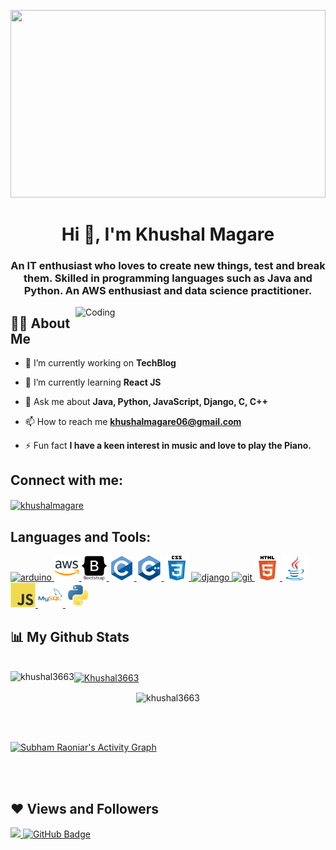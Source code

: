 <a href="#" ><img width="100%" heaight="auto" src="https://i.imgur.com/iXuL1HG.png" height="300px"></a>
<h1 align="center">Hi 👋, I'm Khushal Magare</h1>
<h3 align="center">An IT enthusiast who loves to create new things, test and break them. Skilled in programming languages such as Java and Python. An AWS enthusiast and data science practitioner.</h3>
<img align="right" alt="Coding" width="400" src="https://cdn.dribbble.com/users/1162077/screenshots/3848914/programmer.gif">

<!-- <p align="left"> <img src="https://komarev.com/ghpvc/?username=khushal3663&label=Profile%20views&color=0e75b6&style=flat" alt="khushal3663" /> </p> -->

## 🙋‍♂️ About Me

- 🔭 I’m currently working on **TechBlog**

- 🌱 I’m currently learning **React JS**

- 💬 Ask me about **Java, Python, JavaScript, Django, C, C++**

- 📫 How to reach me **khushalmagare06@gmail.com**

- ⚡ Fun fact **I have a keen interest in music and love to play the Piano.**

## Connect with me:
<p align="left">
<a href="https://linkedin.com/in/khushalmagare" target="blank"><img align="center" src="https://raw.githubusercontent.com/rahuldkjain/github-profile-readme-generator/master/src/images/icons/Social/linked-in-alt.svg" alt="khushalmagare" height="30" width="40" /></a>
</p>

## Languages and Tools:
<p align="left"> <a href="https://www.arduino.cc/" target="_blank" rel="noreferrer"> <img src="https://cdn.worldvectorlogo.com/logos/arduino-1.svg" alt="arduino" width="40" height="40"/> </a> <a href="https://aws.amazon.com" target="_blank" rel="noreferrer"> <img src="https://raw.githubusercontent.com/devicons/devicon/master/icons/amazonwebservices/amazonwebservices-original-wordmark.svg" alt="aws" width="40" height="40"/> </a> <a href="https://getbootstrap.com" target="_blank" rel="noreferrer"> <img src="https://raw.githubusercontent.com/devicons/devicon/master/icons/bootstrap/bootstrap-plain-wordmark.svg" alt="bootstrap" width="40" height="40"/> </a> <a href="https://www.cprogramming.com/" target="_blank" rel="noreferrer"> <img src="https://raw.githubusercontent.com/devicons/devicon/master/icons/c/c-original.svg" alt="c" width="40" height="40"/> </a> <a href="https://www.w3schools.com/cpp/" target="_blank" rel="noreferrer"> <img src="https://raw.githubusercontent.com/devicons/devicon/master/icons/cplusplus/cplusplus-original.svg" alt="cplusplus" width="40" height="40"/> </a> <a href="https://www.w3schools.com/css/" target="_blank" rel="noreferrer"> <img src="https://raw.githubusercontent.com/devicons/devicon/master/icons/css3/css3-original-wordmark.svg" alt="css3" width="40" height="40"/> </a> <a href="https://www.djangoproject.com/" target="_blank" rel="noreferrer"> <img src="https://cdn.worldvectorlogo.com/logos/django.svg" alt="django" width="40" height="40"/> </a> <a href="https://git-scm.com/" target="_blank" rel="noreferrer"> <img src="https://www.vectorlogo.zone/logos/git-scm/git-scm-icon.svg" alt="git" width="40" height="40"/> </a> <a href="https://www.w3.org/html/" target="_blank" rel="noreferrer"> <img src="https://raw.githubusercontent.com/devicons/devicon/master/icons/html5/html5-original-wordmark.svg" alt="html5" width="40" height="40"/> </a> <a href="https://www.java.com" target="_blank" rel="noreferrer"> <img src="https://raw.githubusercontent.com/devicons/devicon/master/icons/java/java-original.svg" alt="java" width="40" height="40"/> </a> <a href="https://developer.mozilla.org/en-US/docs/Web/JavaScript" target="_blank" rel="noreferrer"> <img src="https://raw.githubusercontent.com/devicons/devicon/master/icons/javascript/javascript-original.svg" alt="javascript" width="40" height="40"/> </a> <a href="https://www.mysql.com/" target="_blank" rel="noreferrer"> <img src="https://raw.githubusercontent.com/devicons/devicon/master/icons/mysql/mysql-original-wordmark.svg" alt="mysql" width="40" height="40"/> </a> <a href="https://www.python.org" target="_blank" rel="noreferrer"> <img src="https://raw.githubusercontent.com/devicons/devicon/master/icons/python/python-original.svg" alt="python" width="40" height="40"/> </a> </p>

## 📊 My Github Stats

  <br/>
<a href="https://github.com/Khushal3663/github-readme-stats"><img align="center" src="https://github-readme-stats.vercel.app/api?username=Khushal3663&show_icons=true&count_private=true&theme=react&hide_border=true&bg_color=0D1117" alt="Khushal3663" /></a>
<a href="https://github.com/Khushal3663/github-readme-stats"><img align="left" src="https://github-readme-stats.vercel.app/api/top-langs?username=khushal3663&langs_count=8&count_private=true&layout=compact&theme=react&hide_border=true&bg_color=0D1117" alt="khushal3663" /></a>



<p align="center">
  <img align="center" src="https://github-readme-streak-stats.herokuapp.com/?user=khushal3663&theme=black-ice&hide_border=true&stroke=0000&background=060A0CD0" alt="khushal3663" />
</p>

<br/>
<br/>

<a href="https://github.com/Khushal3663/github-readme-activity-graph"><img alt="Subham Raoniar's Activity Graph" src="https://activity-graph.herokuapp.com/graph?username=Khushal3663&bg_color=0D1117&color=5BCDEC&line=5BCDEC&point=FFFFFF&hide_border=true" /></a>

<br/>
<br/>

## ❤ Views and Followers

<a href="https://github.com/Khushal3663/github-profile-views-counter">
    <img src="https://komarev.com/ghpvc/?username=Khushal3663">
</a>
<a href="https://github.com/Khushal3663?tab=followers"><img src="https://img.shields.io/github/followers/Khushal3663?label=Followers&style=social" alt="GitHub Badge"></a>
